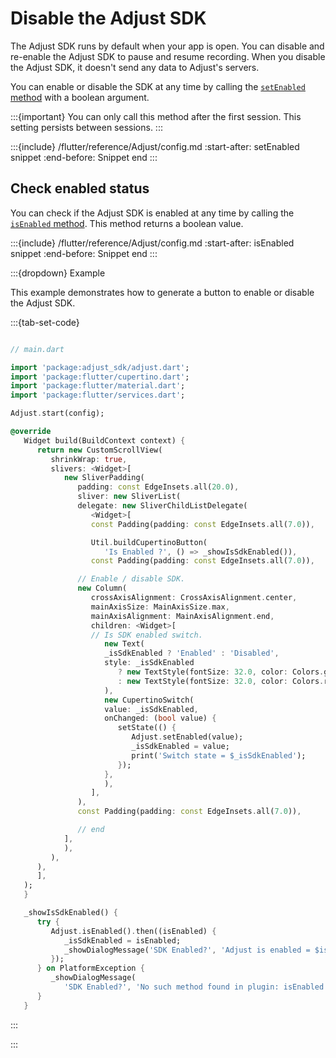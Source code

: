 # Disable the Adjust SDK

The Adjust SDK runs by default when your app is open. You can disable and re-enable the Adjust SDK to pause and resume recording. When you disable the Adjust SDK, it doesn't send any data to Adjust's servers.

You can enable or disable the SDK at any time by calling the [`setEnabled` method](#flutter-setenabled-invocation) with a boolean argument.

:::{important}
You can only call this method after the first session. This setting persists between sessions.
:::

:::{include} /flutter/reference/Adjust/config.md
:start-after: setEnabled snippet
:end-before: Snippet end
:::

## Check enabled status

You can check if the Adjust SDK is enabled at any time by calling the [`isEnabled` method](#flutter-isenabled-invocation). This method returns a boolean value.

:::{include} /flutter/reference/Adjust/config.md
:start-after: isEnabled snippet
:end-before: Snippet end
:::

:::{dropdown} Example

This example demonstrates how to generate a button to enable or disable the Adjust SDK.

:::{tab-set-code}

```dart

// main.dart

import 'package:adjust_sdk/adjust.dart';
import 'package:flutter/cupertino.dart';
import 'package:flutter/material.dart';
import 'package:flutter/services.dart';

Adjust.start(config);

@override
   Widget build(BuildContext context) {
      return new CustomScrollView(
         shrinkWrap: true,
         slivers: <Widget>[
            new SliverPadding(
               padding: const EdgeInsets.all(20.0),
               sliver: new SliverList(
               delegate: new SliverChildListDelegate(
                  <Widget>[
                  const Padding(padding: const EdgeInsets.all(7.0)),

                  Util.buildCupertinoButton(
                     'Is Enabled ?', () => _showIsSdkEnabled()),
                  const Padding(padding: const EdgeInsets.all(7.0)),

               // Enable / disable SDK.
               new Column(
                  crossAxisAlignment: CrossAxisAlignment.center,
                  mainAxisSize: MainAxisSize.max,
                  mainAxisAlignment: MainAxisAlignment.end,
                  children: <Widget>[
                  // Is SDK enabled switch.
                     new Text(
                     _isSdkEnabled ? 'Enabled' : 'Disabled',
                     style: _isSdkEnabled
                        ? new TextStyle(fontSize: 32.0, color: Colors.green)
                        : new TextStyle(fontSize: 32.0, color: Colors.red),
                     ),
                     new CupertinoSwitch(
                     value: _isSdkEnabled,
                     onChanged: (bool value) {
                        setState(() {
                           Adjust.setEnabled(value);
                           _isSdkEnabled = value;
                           print('Switch state = $_isSdkEnabled');
                        });
                     },
                     ),
                  ],
               ),
               const Padding(padding: const EdgeInsets.all(7.0)),

               // end
            ],
            ),
         ),
      ),
      ],
   );
   }

   _showIsSdkEnabled() {
      try {
         Adjust.isEnabled().then((isEnabled) {
            _isSdkEnabled = isEnabled;
            _showDialogMessage('SDK Enabled?', 'Adjust is enabled = $isEnabled');
         });
      } on PlatformException {
         _showDialogMessage(
            'SDK Enabled?', 'No such method found in plugin: isEnabled');
      }
   }

```

:::

:::
